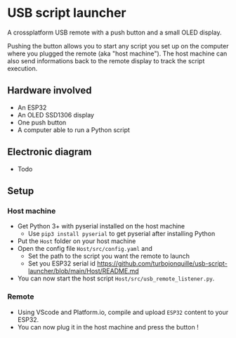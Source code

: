 # USB script launcher

A crossplatform USB remote with a push button and a small OLED display. 

Pushing the button allows you to start any script you set up on the computer where you plugged the remote (aka "host machine"). 
The host machine can also send informations back to the remote display to track the script execution.

## Hardware involved

- An ESP32
- An OLED SSD1306 display
- One push button 
- A computer able to run a Python script

## Electronic diagram

- Todo

## Setup

### Host machine

- Get Python 3+ with pyserial installed on the host machine
  - Use `pip3 install pyserial` to get pyserial after installing Python
- Put the `Host` folder on your host machine
- Open the config file `Host/src/config.yaml` and
  - Set the path to the script you want the remote to launch
  - Set you ESP32 serial id https://github.com/turbojonquille/usb-script-launcher/blob/main/Host/README.md
- You can now start the host script `Host/src/usb_remote_listener.py`.

### Remote

- Using VScode and Platform.io, compile and upload `ESP32` content to your ESP32.
- You can now plug it in the host machine and press the button !

